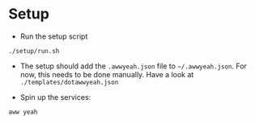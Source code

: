 # Setup

- Run the setup script
```
./setup/run.sh
```

- The setup should add the `.awwyeah.json` file to `~/.awwyeah.json`. For now, this needs to be done manually. Have a look at `./templates/dotawwyeah.json`  

- Spin up the services:

```
aww yeah
```
